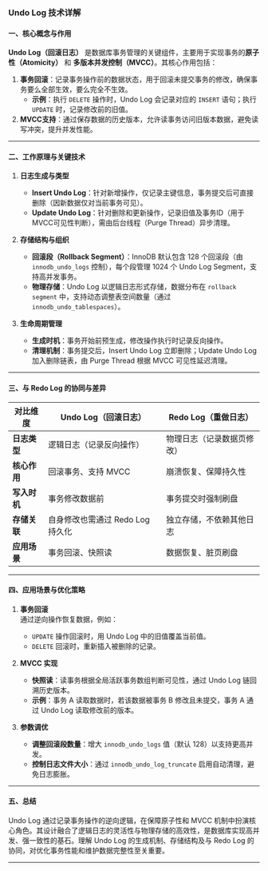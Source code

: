### Undo Log 技术详解

#### 一、核心概念与作用
**Undo Log（回滚日志）** 是数据库事务管理的关键组件，主要用于实现事务的**原子性（Atomicity）** 和 **多版本并发控制（MVCC）**。其核心作用包括：
1. **事务回滚**：记录事务操作前的数据状态，用于回滚未提交事务的修改，确保事务要么全部生效，要么完全不生效。
    - **示例**：执行 `DELETE` 操作时，Undo Log 会记录对应的 `INSERT` 语句；执行 `UPDATE` 时，记录修改前的旧值。
2. **MVCC支持**：通过保存数据的历史版本，允许读事务访问旧版本数据，避免读写冲突，提升并发性能。

---

#### 二、工作原理与关键技术
1. **日志生成与类型**
    - **Insert Undo Log**：针对新增操作，仅记录主键信息，事务提交后可直接删除（因新数据仅对当前事务可见）。
    - **Update Undo Log**：针对删除和更新操作，记录旧值及事务ID（用于MVCC可见性判断），需由后台线程（Purge Thread）异步清理。

2. **存储结构与组织**
    - **回滚段（Rollback Segment）**：InnoDB 默认包含 128 个回滚段（由 `innodb_undo_logs` 控制），每个段管理 1024 个 Undo Log Segment，支持高并发事务。
    - **物理存储**：Undo Log 以逻辑日志形式存储，数据分布在 `rollback segment` 中，支持动态调整表空间数量（通过 `innodb_undo_tablespaces`）。

3. **生命周期管理**
    - **生成时机**：事务开始前预生成，修改操作执行时记录反向操作。
    - **清理机制**：事务提交后，Insert Undo Log 立即删除；Update Undo Log 加入删除链表，由 Purge Thread 根据 MVCC 可见性延迟清理。

---

#### 三、与 Redo Log 的协同与差异
| **对比维度**       | Undo Log（回滚日志）           | Redo Log（重做日志）             |
|--------------------|-------------------------------|----------------------------------|
| **日志类型**       | 逻辑日志（记录反向操作）       | 物理日志（记录数据页修改）       |
| **核心作用**       | 回滚事务、支持 MVCC           | 崩溃恢复、保障持久性             |
| **写入时机**       | 事务修改数据前                 | 事务提交时强制刷盘               |
| **存储关联**       | 自身修改也需通过 Redo Log 持久化 | 独立存储，不依赖其他日志         |
| **应用场景**       | 事务回滚、快照读               | 数据恢复、脏页刷盘               |

---

#### 四、应用场景与优化策略
1. **事务回滚**  
   通过逆向操作恢复数据，例如：
    - `UPDATE` 操作回滚时，用 Undo Log 中的旧值覆盖当前值。
    - `DELETE` 回滚时，重新插入被删除的记录。

2. **MVCC 实现**
    - **快照读**：读事务根据全局活跃事务数组判断可见性，通过 Undo Log 链回溯历史版本。
    - **示例**：事务 A 读取数据时，若该数据被事务 B 修改且未提交，事务 A 通过 Undo Log 读取修改前的版本。

3. **参数调优**
    - **调整回滚段数量**：增大 `innodb_undo_logs` 值（默认 128）以支持更高并发。
    - **控制日志文件大小**：通过 `innodb_undo_log_truncate` 启用自动清理，避免日志膨胀。

---

#### 五、总结
Undo Log 通过记录事务操作的逆向逻辑，在保障原子性和 MVCC 机制中扮演核心角色。其设计融合了逻辑日志的灵活性与物理存储的高效性，是数据库实现高并发、强一致性的基石。理解 Undo Log 的生成机制、存储结构及与 Redo Log 的协同，对优化事务性能和维护数据完整性至关重要。


---

